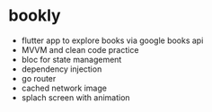 # bookly

- flutter app to explore books via google books api
- MVVM and clean code practice
- bloc for state management
- dependency injection
- go router
- cached network image
- splach screen with animation
